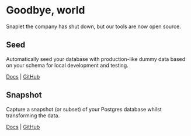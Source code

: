 # Goodbye, world

Snaplet the company has shut down, but our tools are now open source.

## Seed
Automatically seed your database with production-like dummy data based on your schema for local development and testing.

[Docs](https://docs.snaplet.dev/seed) | [GitHub](https://github.com/snaplet/seed)

## Snapshot

Capture a snapshot (or subset) of your Postgres database whilst transforming the data.

[Docs](https://docs.snaplet.dev/snapshot) | [GitHub](https://github.com/snaplet/snapshot)